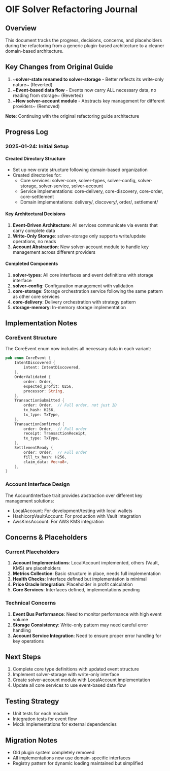 # OIF Solver Refactoring Journal

## Overview
This document tracks the progress, decisions, concerns, and placeholders during the refactoring from a generic plugin-based architecture to a cleaner domain-based architecture.

## Key Changes from Original Guide
1. ~**solver-state renamed to solver-storage** - Better reflects its write-only nature~ (Reverted)
2. ~**Event-based data flow** - Events now carry ALL necessary data, no reading from storage~ (Reverted)
3. ~**New solver-account module** - Abstracts key management for different providers~ (Removed)

**Note**: Continuing with the original refactoring guide architecture

## Progress Log

### 2025-01-24: Initial Setup

#### Created Directory Structure
- Set up new crate structure following domain-based organization
- Created directories for:
  - Core services: solver-core, solver-types, solver-config, solver-storage, solver-service, solver-account
  - Service implementations: core-delivery, core-discovery, core-order, core-settlement
  - Domain implementations: delivery/, discovery/, order/, settlement/

#### Key Architectural Decisions
1. **Event-Driven Architecture**: All services communicate via events that carry complete data
2. **Write-Only Storage**: solver-storage only supports write/update operations, no reads
3. **Account Abstraction**: New solver-account module to handle key management across different providers

#### Completed Components
1. **solver-types**: All core interfaces and event definitions with storage interface
2. **solver-config**: Configuration management with validation
3. **core-storage**: Storage orchestration service following the same pattern as other core services
4. **core-delivery**: Delivery orchestration with strategy pattern
5. **storage-memory**: In-memory storage implementation

## Implementation Notes

### CoreEvent Structure
The CoreEvent enum now includes all necessary data in each variant:
```rust
pub enum CoreEvent {
    IntentDiscovered {
        intent: IntentDiscovered,
    },
    OrderValidated {
        order: Order,
        expected_profit: U256,
        processor: String,
    },
    TransactionSubmitted {
        order: Order,  // Full order, not just ID
        tx_hash: H256,
        tx_type: TxType,
    },
    TransactionConfirmed {
        order: Order,  // Full order
        receipt: TransactionReceipt,
        tx_type: TxType,
    },
    SettlementReady {
        order: Order,  // Full order
        fill_tx_hash: H256,
        claim_data: Vec<u8>,
    },
}
```

### Account Interface Design
The AccountInterface trait provides abstraction over different key management solutions:
- LocalAccount: For development/testing with local wallets
- HashicorpVaultAccount: For production with Vault integration
- AwsKmsAccount: For AWS KMS integration

## Concerns & Placeholders

### Current Placeholders
1. **Account Implementations**: LocalAccount implemented, others (Vault, KMS) are placeholders
2. **Metrics Collection**: Basic structure in place, needs full implementation
3. **Health Checks**: Interface defined but implementation is minimal
4. **Price Oracle Integration**: Placeholder in profit calculation
5. **Core Services**: Interfaces defined, implementations pending

### Technical Concerns
1. **Event Bus Performance**: Need to monitor performance with high event volume
2. **Storage Consistency**: Write-only pattern may need careful error handling
3. **Account Service Integration**: Need to ensure proper error handling for key operations

## Next Steps
1. Complete core type definitions with updated event structure
2. Implement solver-storage with write-only interface
3. Create solver-account module with LocalAccount implementation
4. Update all core services to use event-based data flow

## Testing Strategy
- Unit tests for each module
- Integration tests for event flow
- Mock implementations for external dependencies

## Migration Notes
- Old plugin system completely removed
- All implementations now use domain-specific interfaces
- Registry pattern for dynamic loading maintained but simplified